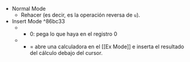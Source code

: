 - Normal Mode
	- Rehacer (es decir, es la operación reversa de `u`).
- Insert Mode ^86bc33
	- + 0: pega lo que haya en el registro 0
	- + = abre una calculadora en el [[Ex Mode]] e inserta el resultado del cálculo debajo del cursor.